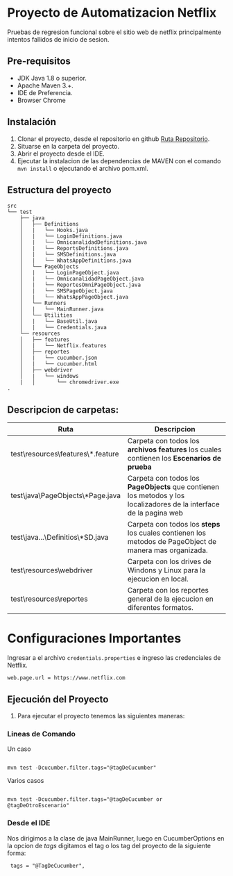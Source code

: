 # Proyecto de Automatizacion Netflix

Pruebas de regresion funcional sobre el sitio web de netflix principalmente intentos fallidos de inicio de sesion.


## Pre-requisitos

* JDK Java  1.8 o superior.
* Apache Maven 3.+.
* IDE de Preferencia.
* Browser Chrome

## Instalación

1. Clonar el proyecto, desde el repositorio en github [Ruta Repositorio](https://github.com/camilocbc/N5NowChallenge).
2. Situarse en la carpeta del proyecto.
3. Abrir el proyecto desde el IDE.
4. Ejecutar la instalacion de las dependencias de MAVEN con el comando `mvn install` o ejecutando el archivo pom.xml.


## Estructura del proyecto

```
src
└── test
    ├── java
    │   ├── Definitions
    │   |   └── Hooks.java
    │   |   └── LoginDefinitions.java
    │   |   └── OmnicanalidadDefinitions.java
    │   |   └── ReportsDefinitions.java
    │   |   └── SMSDefinitions.java
    │   |   └── WhatsAppDefinitions.java
    │   └── PageObjects
    │   |   └── LoginPageObject.java
    │   |   └── OmnicanalidadPageObject.java
    │   |   └── ReportesOmniPageObject.java
    │   |   └── SMSPageObject.java
    │   |   └── WhatsAppPageObject.java
    │   └── Runners
    │   |   └── MainRunner.java
    │   └── Utilities
    │   |   └── BaseUtil.java
    │   |   └── Credentials.java
    └── resources
    │   ├── features
    │   |   └── Netflix.features
    │   ├── reportes
    │   |   └── cucumber.json
    │   |   └── cucumber.html
    │   ├── webdriver
    │   |   └── windows
    |   │       └── chromedriver.exe
.
```

## Descripcion de carpetas:

| Ruta                                | Descripcion                                                                                                          |
|-------------------------------------|----------------------------------------------------------------------------------------------------------------------|
| test\resources\features\\\*.feature | Carpeta con todos los **archivos features** los cuales contienen los **Escenarios de prueba**                        |
| test\java\PageObjects\\\*Page.java  | Carpeta con todos los **PageObjects** que contienen los metodos y los localizadores de la interface de la pagina web |
| test\java\...\Definitios\\\*SD.java | Carpeta con todos los **steps** los cuales contienen los metodos de PageObject de manera mas organizada.             |
| test\resources\webdriver            | Carpeta con los drives de Windons y Linux para la ejecucion en local.                                                |
| test\resources\reportes             | Carpeta con los reportes general de la ejecucion en diferentes formatos.                                             |

# Configuraciones Importantes

Ingresar a el archivo `credentials.properties` e ingreso las credenciales de Netflix.

```
web.page.url = https://www.netflix.com
```
## Ejecución del Proyecto

1. Para ejecutar el proyecto tenemos las siguientes maneras:

### Lineas de Comando
Un caso
```shell

mvn test -Dcucumber.filter.tags="@tagDeCucumber"

```
Varios casos
```shell

mvn test -Dcucumber.filter.tags="@tagDeCucumber or @tagDeOtroEscenario"

```

### Desde el IDE

Nos dirigimos a la clase de java MainRunner, luego en CucumberOptions en la opcion de *tags* digitamos el tag o los tag del proyecto de la siguiente forma:

```
 tags = "@TagDeCucumber",
```

